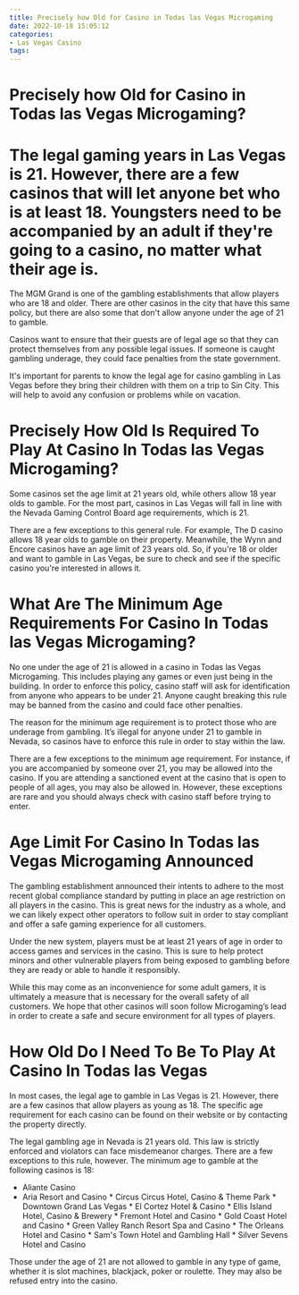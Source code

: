 ```yaml
---
title: Precisely how Old for Casino in Todas las Vegas Microgaming
date: 2022-10-18 15:05:12
categories:
- Las Vegas Casino
tags:
---
```



#  Precisely how Old for Casino in Todas las Vegas Microgaming?

# The legal gaming years in Las Vegas is 21. However, there are a few casinos that will let anyone bet who is at least 18. Youngsters need to be accompanied by an adult if they're going to a casino, no matter what their age is.

The MGM Grand is one of the gambling establishments that allow players who are 18 and older. There are other casinos in the city that have this same policy, but there are also some that don't allow anyone under the age of 21 to gamble.

Casinos want to ensure that their guests are of legal age so that they can protect themselves from any possible legal issues. If someone is caught gambling underage, they could face penalties from the state government.

It's important for parents to know the legal age for casino gambling in Las Vegas before they bring their children with them on a trip to Sin City. This will help to avoid any confusion or problems while on vacation.

#  Precisely How Old Is Required To Play At Casino In Todas las Vegas Microgaming? 

Some casinos set the age limit at 21 years old, while others allow 18 year olds to gamble. For the most part, casinos in Las Vegas will fall in line with the Nevada Gaming Control Board age requirements, which is 21. 

There are a few exceptions to this general rule. For example, The D casino allows 18 year olds to gamble on their property. Meanwhile, the Wynn and Encore casinos have an age limit of 23 years old. So, if you're 18 or older and want to gamble in Las Vegas, be sure to check and see if the specific casino you're interested in allows it.

#  What Are The Minimum Age Requirements For Casino In Todas las Vegas Microgaming? 

No one under the age of 21 is allowed in a casino in Todas las Vegas Microgaming. This includes playing any games or even just being in the building. In order to enforce this policy, casino staff will ask for identification from anyone who appears to be under 21. Anyone caught breaking this rule may be banned from the casino and could face other penalties.

The reason for the minimum age requirement is to protect those who are underage from gambling. It’s illegal for anyone under 21 to gamble in Nevada, so casinos have to enforce this rule in order to stay within the law.

There are a few exceptions to the minimum age requirement. For instance, if you are accompanied by someone over 21, you may be allowed into the casino. If you are attending a sanctioned event at the casino that is open to people of all ages, you may also be allowed in. However, these exceptions are rare and you should always check with casino staff before trying to enter.

#  Age Limit For Casino In Todas las Vegas Microgaming Announced

The gambling establishment announced their intents to adhere to the most recent global compliance standard by putting in place an age restriction on all players in the casino. This is great news for the industry as a whole, and we can likely expect other operators to follow suit in order to stay compliant and offer a safe gaming experience for all customers.

Under the new system, players must be at least 21 years of age in order to access games and services in the casino. This is sure to help protect minors and other vulnerable players from being exposed to gambling before they are ready or able to handle it responsibly.

While this may come as an inconvenience for some adult gamers, it is ultimately a measure that is necessary for the overall safety of all customers. We hope that other casinos will soon follow Microgaming’s lead in order to create a safe and secure environment for all types of players.

#  How Old Do I Need To Be To Play At Casino In Todas las Vegas

In most cases, the legal age to gamble in Las Vegas is 21. However, there are a few casinos that allow players as young as 18. The specific age requirement for each casino can be found on their website or by contacting the property directly.

The legal gambling age in Nevada is 21 years old. This law is strictly enforced and violators can face misdemeanor charges. There are a few exceptions to this rule, however. The minimum age to gamble at the following casinos is 18:

* Aliante Casino
 * Aria Resort and Casino * Circus Circus Hotel, Casino & Theme Park * Downtown Grand Las Vegas * El Cortez Hotel & Casino * Ellis Island Hotel, Casino & Brewery * Fremont Hotel and Casino * Gold Coast Hotel and Casino * Green Valley Ranch Resort Spa and Casino * The Orleans Hotel and Casino * Sam's Town Hotel and Gambling Hall * Silver Sevens Hotel and Casino

Those under the age of 21 are not allowed to gamble in any type of game, whether it is slot machines, blackjack, poker or roulette. They may also be refused entry into the casino.